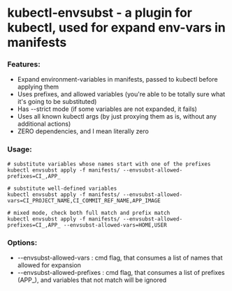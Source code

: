 # kubectl-envsubst - a plugin for kubectl, used for expand env-vars in manifests

### Features:

- Expand environment-variables in manifests, passed to kubectl before applying them
- Uses prefixes, and allowed variables (you're able to be totally sure what it's going to be substituted)
- Has --strict mode (if some variables are not expanded, it fails)
- Uses all known kubectl args (by just proxying them as is, without any additional actions)
- ZERO dependencies, and I mean literally zero

### Usage:

```
# substitute variables whose names start with one of the prefixes
kubectl envsubst apply -f manifests/ --envsubst-allowed-prefixes=CI_,APP_

# substitute well-defined variables
kubectl envsubst apply -f manifests/ --envsubst-allowed-vars=CI_PROJECT_NAME,CI_COMMIT_REF_NAME,APP_IMAGE

# mixed mode, check both full match and prefix match 
kubectl envsubst apply -f manifests/ --envsubst-allowed-prefixes=CI_,APP_ --envsubst-allowed-vars=HOME,USER
```

### Options:

- --envsubst-allowed-vars     : cmd flag, that consumes a list of names that allowed for expansion
- --envsubst-allowed-prefixes : cmd flag, that consumes a list of prefixes (APP_), and variables that not match will be ignored 


